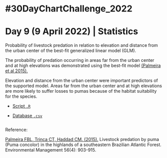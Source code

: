 # #30DayChartChallenge_2022

# Day 9 (9 April 2022) | Statistics

Probability of livestock predation in relation to elevation and distance from the urban center of the best-fit generalized linear model
(GLM). 

The probability of predation occurring in areas far from the urban center and at high elevations was demonstrated using the best-fit model [(Palmeira et al 2015).](https://doi.org/10.1007/s00267-015-0562-5)

Elevation and distance from the urban center were important predictors of the supported model. Areas far from the urban center and at high elevations are more likely to suffer losses to pumas because of the habitat suitability for the species.

- [Script `.R`](https://github.com/fblpalmeira/puma_predation/blob/main/puma_predation.R)

- [Database `.csv`]()

<img src="">

Reference:

[Palmeira FBL, Trinca CT, Haddad CM. (2015).](https://doi.org/10.1007/s00267-015-0562-5) Livestock predation by puma (Puma concolor) in the highlands of a southeastern Brazilian Atlantic Forest. Environmental Management 56(4): 903-915.

